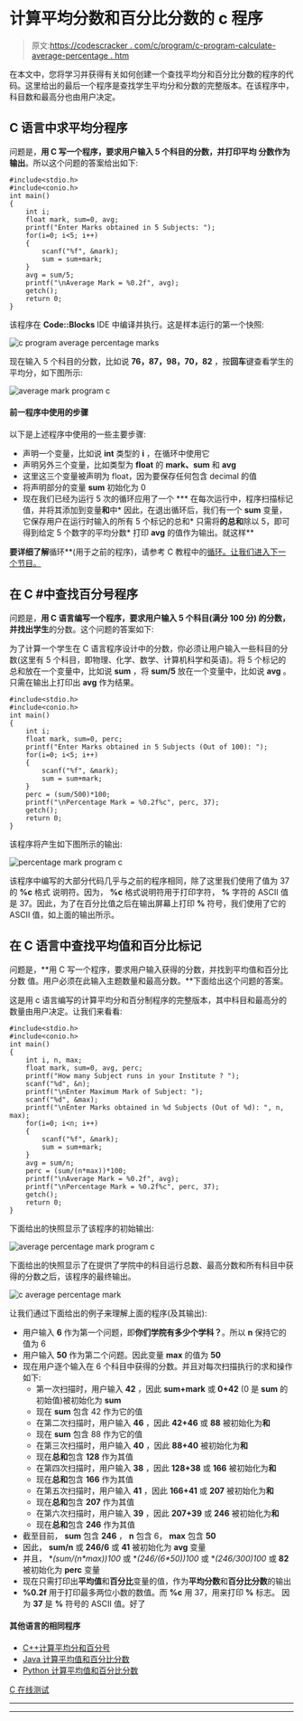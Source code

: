 # 计算平均分数和百分比分数的 c 程序

> 原文:[https://codescracker . com/c/program/c-program-calculate-average-percentage . htm](https://codescracker.com/c/program/c-program-calculate-average-percentage.htm)

在本文中，您将学习并获得有关如何创建一个查找平均分和百分比分数的程序的代码。这里给出的最后一个程序是查找学生平均分和分数的完整版本。在该程序中，科目数和最高分也由用户决定。

## C 语言中求平均分程序

问题是，**用 C 写一个程序，要求用户输入 5 个科目的分数，并打印平均 分数作为输出**。所以这个问题的答案给出如下:

```
#include<stdio.h>
#include<conio.h>
int main()
{
    int i;
    float mark, sum=0, avg;
    printf("Enter Marks obtained in 5 Subjects: ");
    for(i=0; i<5; i++)
    {
        scanf("%f", &mark);
        sum = sum+mark;
    }
    avg = sum/5;
    printf("\nAverage Mark = %0.2f", avg);
    getch();
    return 0;
}
```

该程序在 **Code::Blocks** IDE 中编译并执行。这是样本运行的第一个快照:

![c program average percentage marks](../Images/162c05f70394f8c5d3068e6eb97339d4.png)

现在输入 5 个科目的分数，比如说 **76，87，98，70，82** ，按**回车**键查看学生的 平均分，如下图所示:

![average mark program c](../Images/24edc637a38cdbc1c5e34b9adb0c44d6.png)

#### 前一程序中使用的步骤

以下是上述程序中使用的一些主要步骤:

*   声明一个变量，比如说 **int** 类型的 **i** ，在循环中使用它
*   声明另外三个变量，比如类型为 **float** 的 **mark、sum** 和 **avg**
*   这里这三个变量被声明为 float，因为要保存任何包含 decimal 的值
*   将声明部分的变量 **sum** 初始化为 0
*   现在我们已经为运行 5 次的循环应用了一个
***   在每次运行中，程序扫描标记值，并将其添加到变量**和**中*   因此，在退出循环后，我们有一个 **sum** 变量，它保存用户在运行时输入的所有 5 个标记的总和*   只需将**的总和**除以 5，即可得到给定 5 个数字的平均分数*   打印 **avg** 的值作为输出。就这样**

 **要详细了解**循环**(用于之前的程序)，请参考 C 教程中的[循环。让我们进入下一个节目。](/c/c-for-loop.htm)

## 在 C #中查找百分号程序

问题是，**用 C 语言编写一个程序，要求用户输入 5 个科目(满分 100 分) 的分数，并找出学生**的分数。这个问题的答案如下:

为了计算一个学生在 C 语言程序设计中的分数，你必须让用户输入一些科目的分数(这里有 5 个科目，即物理、化学、数学、计算机科学和英语)。将 5 个标记的总和放在一个变量中，比如说 **sum** ，将 **sum/5** 放在一个变量中，比如说 **avg** 。只需在输出上打印出 **avg** 作为结果。

```
#include<stdio.h>
#include<conio.h>
int main()
{
    int i;
    float mark, sum=0, perc;
    printf("Enter Marks obtained in 5 Subjects (Out of 100): ");
    for(i=0; i<5; i++)
    {
        scanf("%f", &mark);
        sum = sum+mark;
    }
    perc = (sum/500)*100;
    printf("\nPercentage Mark = %0.2f%c", perc, 37);
    getch();
    return 0;
}
```

该程序将产生如下图所示的输出:

![percentage mark program c](../Images/1bc4cc48008404389bb70401f4d785a7.png)

该程序中编写的大部分代码几乎与之前的程序相同，除了这里我们使用了值为 37 的 **%c** 格式 说明符。因为， **%c** 格式说明符用于打印字符， **%** 字符的 ASCII 值是 37。因此，为了在百分比值之后在输出屏幕上打印 **%** 符号，我们使用了它的 ASCII 值，如上面的输出所示。

## 在 C 语言中查找平均值和百分比标记

问题是，**用 C 写一个程序，要求用户输入获得的分数，并找到平均值和百分比分数 值。用户必须在此输入主题数量和最高分数。**下面给出这个问题的答案。

这是用 c 语言编写的计算平均分和百分制程序的完整版本，其中科目和最高分的数量由用户决定。让我们来看看:

```
#include<stdio.h>
#include<conio.h>
int main()
{
    int i, n, max;
    float mark, sum=0, avg, perc;
    printf("How many Subject runs in your Institute ? ");
    scanf("%d", &n);
    printf("\nEnter Maximum Mark of Subject: ");
    scanf("%d", &max);
    printf("\nEnter Marks obtained in %d Subjects (Out of %d): ", n, max);
    for(i=0; i<n; i++)
    {
        scanf("%f", &mark);
        sum = sum+mark;
    }
    avg = sum/n;
    perc = (sum/(n*max))*100;
    printf("\nAverage Mark = %0.2f", avg);
    printf("\nPercentage Mark = %0.2f%c", perc, 37);
    getch();
    return 0;
}
```

下面给出的快照显示了该程序的初始输出:

![average percentage mark program c](../Images/b26083b67dd4859109350665dbf945fe.png)

下面给出的快照显示了在提供了学院中的科目运行总数、最高分数和所有科目中获得的分数之后，该程序的最终输出。

![c average percentage mark](../Images/48370e8a1e19898db90880bd17f37ed2.png)

让我们通过下面给出的例子来理解上面的程序(及其输出):

*   用户输入 **6** 作为第一个问题，即**你们学院有多少个学科？**。所以 **n** 保持它的值为 6
*   用户输入 **50** 作为第二个问题。因此变量 **max** 的值为 **50**
*   现在用户逐个输入在 6 个科目中获得的分数。并且对每次扫描执行的求和操作如下:
    *   第一次扫描时，用户输入 **42** ，因此 **sum+mark** 或 **0+42** (0 是 **sum** 的初始值)被初始化为 **sum**
    *   现在 **sum** 包含 42 作为它的值
    *   在第二次扫描时，用户输入 **46** ，因此 **42+46** 或 **88** 被初始化为**和**
    *   现在 **sum** 包含 88 作为它的值
    *   在第三次扫描时，用户输入 **40** ，因此 **88+40** 被初始化为**和**
    *   现在**总和**包含 **128** 作为其值
    *   在第四次扫描时，用户输入 **38** ，因此 **128+38** 或 **166** 被初始化为**和**
    *   现在**总和**包含 **166** 作为其值
    *   在第五次扫描时，用户输入 **41** ，因此 **166+41** 或 **207** 被初始化为**和**
    *   现在**总和**包含 **207** 作为其值
    *   在第六次扫描时，用户输入 **39** ，因此 **207+39** 或 **246** 被初始化为**和**
    *   现在**总和**包含 **246** 作为其值
*   截至目前， **sum** 包含 **246** ， **n** 包含 6， **max** 包含 **50**
*   因此， **sum/n** 或 **246/6** 或 **41** 被初始化为 **avg** 变量
*   并且， **(sum/(n*max))*100** 或 **(246/(6*50))*100** 或 **(246/300)*100** 或 **82** 被初始化为 **perc** 变量
*   现在只需打印出**平均值**和**百分比**变量的值，作为**平均分数**和**百分比分数**的输出
*   **%0.2f** 用于打印最多两位小数的数值。而 **%c** 用 37，用来打印 **%** 标志。 因为 **37** 是 **%** 符号的 ASCII 值。好了

#### 其他语言的相同程序

*   [C++计算平均分和百分号](/cpp/program/cpp-program-calculate-average-percentage.htm)
*   [Java 计算平均值和百分比分数](/java/program/java-program-calculate-average-percentage.htm)
*   [Python 计算平均值和百分比分数](/python/program/python-program-calculate-average-percentage-marks.htm)

[C 在线测试](/exam/showtest.php?subid=2)

* * *

* * ***